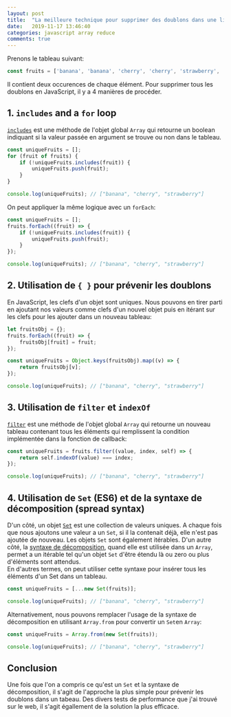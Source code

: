 ```yaml
---
layout: post
title:  "La meilleure technique pour supprimer des doublons dans une liste en JavaScript"
date:   2019-11-17 13:46:40
categories: javascript array reduce
comments: true
---
```


Prenons le tableau suivant:  

```javascript
const fruits = ['banana', 'banana', 'cherry', 'cherry', 'strawberry', 'strawberry'];
```

Il contient deux occurences de chaque élément. Pour supprimer tous les doublons en JavaScript, il y a 4 manières de procéder.

## 1. `includes` and a `for` loop
[`includes`](https://developer.mozilla.org/fr/docs/Web/JavaScript/Reference/Global_Objects/Array/includes) est une méthode de l'objet global `Array` qui retourne un boolean indiquant si la valeur passée en argument se trouve ou non dans le tableau.  

```javascript
const uniqueFruits = [];
for (fruit of fruits) {
    if (!uniqueFruits.includes(fruit)) {
        uniqueFruits.push(fruit);
    }
}

console.log(uniqueFruits); // ["banana", "cherry", "strawberry"]
```

On peut appliquer la même logique avec un `forEach`:  

```javascript
const uniqueFruits = [];
fruits.forEach((fruit) => {
    if (!uniqueFruits.includes(fruit)) {
        uniqueFruits.push(fruit);
    }
});

console.log(uniqueFruits); // ["banana", "cherry", "strawberry"]
```

## 2. Utilisation de `{ }` pour prévenir les doublons
En JavaScript, les clefs d'un objet sont uniques. Nous pouvons en tirer parti en ajoutant nos valeurs comme clefs d'un nouvel objet puis en itérant sur les clefs pour les ajouter dans un nouveau tableau:

```javascript
let fruitsObj = {};
fruits.forEach((fruit) => {
    fruitsObj[fruit] = fruit;
});

const uniqueFruits = Object.keys(fruitsObj).map((v) => {
    return fruitsObj[v];
});

console.log(uniqueFruits); // ["banana", "cherry", "strawberry"]
```

## 3. Utilisation de `filter` et `indexOf`
[`filter`](https://developer.mozilla.org/fr/docs/Web/JavaScript/Reference/Global_Objects/Array/filter) est une méthode de l'objet global `Array` qui retourne un nouveau tableau contenant tous les éléments qui remplissent la condition implémentée dans la fonction de callback:  

```javascript
const uniqueFruits = fruits.filter((value, index, self) => {
    return self.indexOf(value) === index;
});

console.log(uniqueFruits); // ["banana", "cherry", "strawberry"]
```

## 4. Utilisation de `Set` (ES6) et de la syntaxe de décomposition (spread syntax)
D'un côté, un objet [`Set`](https://developer.mozilla.org/en-US/docs/Web/JavaScript/Reference/Global_Objects/Set) est une collection de valeurs uniques. A chaque fois que nous ajoutons une valeur a un `Set`, si il la contenait déjà, elle n'est pas ajoutée de nouveau. Les objets `Set` sont également itérables.
D'un autre côté, la [syntaxe de décomposition](https://developer.mozilla.org/en-US/docs/Web/JavaScript/Reference/Operators/Spread_syntax), quand elle est utilisée dans un `Array`, permet a un itérable tel qu'un objet `Set` d'être étendu là ou zero ou plus d'éléments sont attendus.  
En d'autres termes, on peut utiliser cette syntaxe pour insérer tous les éléments d'un Set dans un tableau.

```javascript
const uniqueFruits = [...new Set(fruits)];

console.log(uniqueFruits); // ["banana", "cherry", "strawberry"]
```

Alternativement, nous pouvons remplacer l'usage de la syntaxe de décomposition en utilisant `Array.from` pour convertir un `Set`en `Array`:  
```javascript
const uniqueFruits = Array.from(new Set(fruits));

console.log(uniqueFruits); // ["banana", "cherry", "strawberry"]
```
## Conclusion
Une fois que l'on a compris ce qu'est un `Set` et la syntaxe de décomposition, il s'agit de l'approche la plus simple pour prévenir les doublons dans un tabeau. Des divers tests de performance que j'ai trouvé sur le web, il s'agit égallement de la solution la plus efficace.  